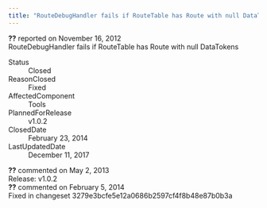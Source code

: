 ```yaml
---
title: "RouteDebugHandler fails if RouteTable has Route with null DataTokens #1148"
---
```

<div class="issue-report">
   <div class="issue-header"><b>??</b> reported on 
      <time datetime="2012-11-16T07:15:24.267-08:00" title="2012-11-16T07:15:24.267-08:00">November 16, 2012</time>
   </div>
   <div class="issue-message" markdown="1">RouteDebugHandler fails if RouteTable has Route with null DataTokens</div>
   <div class="issue-footer">
      <dl>
         <dt>Status</dt>
         <dd>Closed</dd>
         <dt>ReasonClosed</dt>
         <dd>Fixed</dd>
         <dt>AffectedComponent</dt>
         <dd>Tools</dd>
         <dt>PlannedForRelease</dt>
         <dd>v1.0.2</dd>
         <dt>ClosedDate</dt>
         <dd>
            <time datetime="2014-02-23T18:55:24.993-08:00" title="2014-02-23T18:55:24.993-08:00">February 23, 2014</time>
         </dd>
         <dt>LastUpdatedDate</dt>
         <dd>
            <time datetime="2017-12-11T02:15:56.247-08:00" title="2017-12-11T02:15:56.247-08:00">December 11, 2017</time>
         </dd>
      </dl>
   </div>
</div>
<div id="comment-99154" class="issue-comment">
   <div class="issue-header"><b>??</b> commented on 
      <time datetime="2013-05-02T09:00:59.973-07:00" title="2013-05-02T09:00:59.973-07:00">May 2, 2013</time>
   </div>
   <div class="issue-message" markdown="1">Release: v1.0.2</div>
</div>
<div id="comment-132724" class="issue-comment">
   <div class="issue-header"><b>??</b> commented on 
      <time datetime="2014-02-05T11:42:29.433-08:00" title="2014-02-05T11:42:29.433-08:00">February 5, 2014</time>
   </div>
   <div class="issue-message" markdown="1">Fixed in changeset 3279e3bcfe5e12a0686b2597cf4f8b48e87b0b3a</div>
</div>